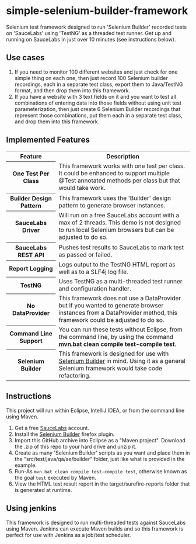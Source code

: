 simple-selenium-builder-framework
======================
Selenium test framework designed to run 'Selenium Builder' recorded tests on 'SauceLabs' using 'TestNG' as a threaded test runner.   Get up and running on SauceLabs in just over 10 minutes (see instructions below).

## Use cases

1.  If you need to monitor 100 different websites and just check for one simple thing on each one, then just record 100 Selenium builder recordings, each in a separate test class, export them to Java/TestNG format, and then drop them into this framework.
2.  If you have a website with 3 text fields on it and you want to test all combinations of entering data into those fields without using unit test parameterization, then just create 6 Selenium Builder recordings that represent those combinations, put them each in a separate test class, and drop them into this framework.

## Implemented Features
<table>
  <tr>
    <th>Feature</th>
    <th>Description</th>
  </tr>
  <tr>
    <th>One Test Per Class</th>
    <td>This framework works with one test per class.  It could be enhanced to support multiple @Test annotated methods per class but that would take work.</td>
  </tr>
    <tr>
    <th>Builder Design Pattern</th>
    <td>This framework uses the 'Builder' design pattern to generate browser instances.</td>
  </tr>
  <tr>
    <th>SauceLabs Driver</th>
    <td>Will run on a free SauceLabs account with a max of 2 threads.  This demo is not designed to run local Selenium browsers but can be adjusted to do so.</td>
  </tr>
  <tr>
    <th>SauceLabs REST API</th>
    <td>Pushes test results to SauceLabs to mark test as passed or failed.</td>
  </tr>
  <tr>
    <th>Report Logging</th>
    <td>Logs output to the TestNG HTML report as well as to a SLF4j log file.</td>
  </tr>
  <tr>
    <th>TestNG</th>
    <td>Uses TestNG as a multi-threaded test runner and configuration handler.</td>
  </tr>
  <tr>
    <th>No DataProvider</th>
    <td>This framework does not use a DataProvider but if you wanted to generate browser instances from a DataProvider method, this framework could be adjusted to do so.</td>
  </tr>
  <tr>
    <th>Command Line Support</th>
    <td>You can run these tests without Eclipse, from the command line, by using the command <b>mvn.bat clean compile test-compile test</b>.</td>
  </tr>
<tr>
    <th>Selenium Builder</th>
    <td>This framework is designed for use with <a href="http://sebuilder.github.io/se-builder/">Selenium Builder</a> in mind.  Using it as a general Selenium framework would take code refactoring.</td>
  </tr>
</table>

## Instructions

This project will run within Eclipse, IntelliJ IDEA, or from the command line using Maven.

1.  Get a free <a href="https://saucelabs.com/">SauceLabs</a> account.
1.  Install the <a href="http://sebuilder.github.io/se-builder/">Selenium Builder</a> firefox plugin.
2.  Import this GitHub archive into Eclipse as a "Maven project".  Download the .zip of this repo to your hard drive and unzip it.
3.  Create as many 'Selenium Builder' scripts as you want and place them in the "src/test/java/qa/se/builder" folder,
      just like what is provided in the example.
4.  Run-As ```mvn.bat clean compile test-compile test```, otherwise known as the goal ```test``` executed by Maven.
5.  View the HTML test result report in the target/surefire-reports folder that is generated at runtime.

## Using jenkins

This framework is designed to run multi-threaded tests against SauceLabs using Maven.  Jenkins can execute Maven builds and so this framework is perfect for use with Jenkins as a job/test scheduler.


